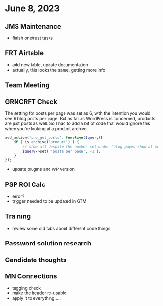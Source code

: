 # June 8, 2023

## JMS Maintenance
- finish onetrust tasks

## FRT Airtable
- add new table, update documentation
- actually, this looks the same, getting more info

## Team Meeting

## GRNCRFT Check
The setting for posts per page was set as 6, with the intention you would see 6 blog posts per page. But as far as WordPress is concerned, products are just posts as well. So I had to add a bit of code that would ignore this when you’re looking at a product archive.
```php
add_action('pre_get_posts', function($query){
	if ( is_archive('product') ) {
		// show all despite the number set under "blog pages show at most"
		$query->set( 'posts_per_page', -1 );
	}
});
```
- update plugins and WP version

## PSP ROI Calc
- error?
- trigger needed to be updated in GTM

## Training
- review some old tabs about different code things

## Password solution research

## Candidate thoughts

## MN Connections
- tagging check
- make the header re-usable
- apply it to everything.....